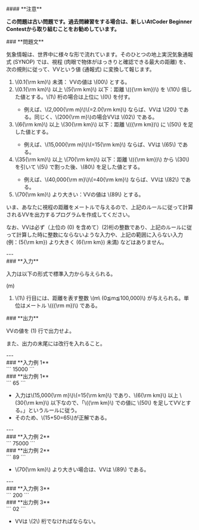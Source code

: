 <div>

<div>
#### **注意**
<p>
<b>
この問題は古い問題です。過去問練習をする場合は、新しいAtCoder Beginner Contestから取り組むことをお勧めしています。</b>
</p>
### **問題文**
<section>

気象情報は、世界中に様々な形で流れています。そのひとつの地上実況気象通報式 (SYNOP) では、視程 (肉眼で物体がはっきりと確認できる最大の距離) を、次の規則に従って、VVという値 (通報式) に変換して報じます。
<ol>
<li>
\(0.1{\rm km}\) 未満： VVの値は \(00\) とする。</li>
<li>
\(0.1{\rm km}\) 以上 \(5{\rm km}\) 以下：距離 \(({\rm km})\) を \(10\) 倍した値とする。\(1\) 桁の場合は上位に \(0\) を付す。</li>
<ul>
<li>
例えば、\(2,000{\rm m}\)\(=2.0{\rm km}\) ならば、VVは \(20\) である。同じく、\(200{\rm m}\)の場合VVは \(02\) である。</li>
</ul>
<li>
\(6{\rm km}\) 以上 \(30{\rm km}\) 以下：距離 \(({\rm km})\) に \(50\) を足した値とする。</li>
<ul>
<li>
例えば、\(15,000{\rm m}\)\(=15{\rm km}\) ならば、VVは \(65\) である。</li>
</ul>
<li>
\(35{\rm km}\) 以上 \(70{\rm km}\) 以下：距離 \(({\rm km})\) から \(30\) を引いて \(5\) で割った後、\(80\) を足した値とする。</li>
<ul>
<li>
例えば、\(40,000{\rm m}\)\(=40{\rm km}\) ならば、VVは \(82\) である。</li>
</ul>
<li>
\(70{\rm km}\) より大きい：VVの値は \(89\) とする。</li>
</ol>

いま、あなたに視程の距離をメートルで与えるので、上記のルールに従って計算されるVVを出力するプログラムを作成してください。


なお、VVは必ず（上位の \(0\) を含めて）\(2\)桁の整数であり、上記のルールに従って計算した時に整数にならないような入力や、上記の範囲に入らない入力 (例：\(5{\rm km}\) より大きく \(6{\rm km}\) 未満) などはありません。
</section>
</div>
---
<div>
<div>
### **入力**
<section>

入力は以下の形式で標準入力から与えられる。

<div>

\(m\)

</div>

<ol>
<li>
\(1\) 行目には、距離を表す整数 \(m\ (0≦m≦100,000)\) が与えられる。単位はメートル \(({\rm m})\) である。</li>
</ol>
</section>
</div>
<div>
### **出力**
<section>

VVの値を \(1\) 行で出力せよ。

また、出力の末尾には改行を入れること。
</section>
</div>
</div>
---
<div>
### **入力例 1**
<section>
```
15000
```
</section>
</div>
<div>
### **出力例 1**
<section>
```
65
```
<ul>
<li>
入力は\(15,000{\rm m}\)\(=15{\rm km}\) であり、\(6{\rm km}\) 以上 \(30{\rm km}\) 以下なので、「\({\rm km}\) での値に \(50\) を足してVVとする。」というルールに従う。</li>
<li>
そのため、\(15+50=65\)が正解である。</li>
</ul>
</section>
</div>
---
<div>
### **入力例 2**
<section>
```
75000
```
</section>
</div>
<div>
### **出力例 2**
<section>
```
89
```
<ul>
<li>
\(70{\rm km}\) より大きい場合は、VVは \(89\) である。</li>
</ul>
</section>
</div>
---
<div>
### **入力例 3**
<section>
```
200
```
</section>
</div>
<div>
### **出力例 3**
<section>
```
02
```
<ul>
<li>
VVは \(2\) 桁でなければならない。</li>
</ul>
</section>
</div>

</div>
